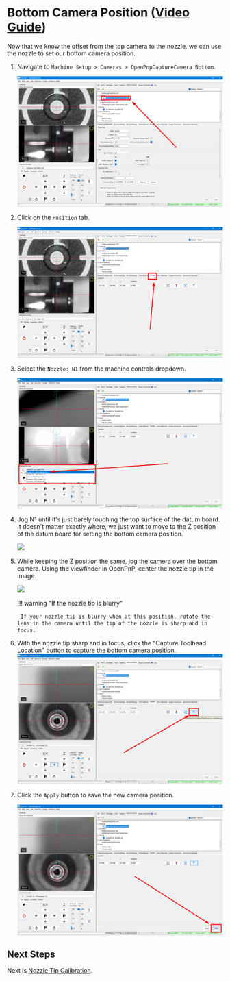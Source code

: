 # Bottom Camera Position ([Video Guide](https://youtu.be/h3mtEQfGMlM?si=uyDBUttihPh80EQv&t=1580))

Now that we know the offset from the top camera to the nozzle, we can use the nozzle to set our bottom camera position.

1. Navigate to `Machine Setup > Cameras > OpenPnpCaptureCamera Bottom`.

    ![Select the bottom camera](images/select-bottom-camera-2.webp)

1. Click on the `Position` tab.

    ![Select the position tab](images/bottom-camera-position.webp)

2. Select the `Nozzle: N1` from the machine controls dropdown.

    ![Select nozzle from machine control dropdown](images/select-n1-machine-control-bottom.webp)

3. Jog N1 until it's just barely touching the top surface of the datum board. It doesn't matter exactly where, we just want to move to the Z position of the datum board for setting the bottom camera position.

    ![](images/n1-at-datum-height.webp)

1. While keeping the Z position the same, jog the camera over the bottom camera. Using the viewfinder in OpenPnP, center the nozzle tip in the image.

    ![](images/n1-datum-height-over-cam.webp)

    !!! warning "If the nozzle tip is blurry"

        If your nozzle tip is blurry when at this position, rotate the lens in the camera until the tip of the nozzle is sharp and in focus.

2.  With the nozzle tip sharp and in focus, click the "Capture Toolhead Location" button to capture the bottom camera position.
    ![Store the camera location](images/store-nozzle-location-bottom.webp)

3.  Click the `Apply` button to save the new camera position.

    ![Save the camera location](images/apply-bottom-cam-pos.webp)

## Next Steps

Next is [Nozzle Tip Calibration](../8-nozzle-tip-calibration/nozzle-tip-calibration.md).
